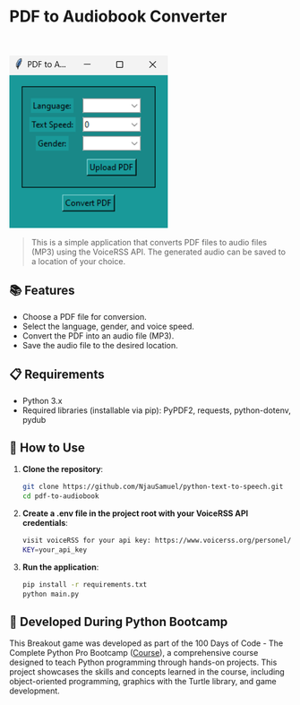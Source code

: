 # PDF to Audiobook Converter

<br><br> ![Pdf to Audiobook](/file/image.png)

> This is a simple application that converts PDF files to audio files (MP3)
> using the VoiceRSS API. The generated audio can be saved to a location of your
> choice.

## 📚 Features

-  Choose a PDF file for conversion.
-  Select the language, gender, and voice speed.
-  Convert the PDF into an audio file (MP3).
-  Save the audio file to the desired location.

## 📋 Requirements

-  Python 3.x
-  Required libraries (installable via pip): PyPDF2, requests, python-dotenv,
   pydub

## 🚀 How to Use

1. **Clone the repository**:
   ```bash
   git clone https://github.com/NjauSamuel/python-text-to-speech.git
   cd pdf-to-audiobook
   ```
2. **Create a .env file in the project root with your VoiceRSS API
   credentials**:
   ```bash
   visit voiceRSS for your api key: https://www.voicerss.org/personel/
   KEY=your_api_key
   ```
3. **Run the application**:

   ```bash
   pip install -r requirements.txt
   python main.py
   ```

## 🏅 Developed During Python Bootcamp

This Breakout game was developed as part of the 100 Days of Code - The Complete
Python Pro Bootcamp ([Course](https://www.udemy.com/course/100-days-of-code/)),
a comprehensive course designed to teach Python programming through hands-on
projects. This project showcases the skills and concepts learned in the course,
including object-oriented programming, graphics with the Turtle library, and
game development.
